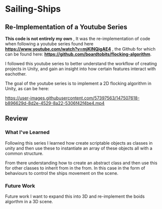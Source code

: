 # **Sailing-Ships**

## Re-Implementation of a Youtube Series

**This code is not entirely my own** , It was the re-implementation of code when following a youtube series found here **https://www.youtube.com/watch?v=mjKINQigAE4** , the Github for which can be found here: **https://github.com/boardtobits/flocking-algorithm**.

I followed this youtube series to better understand the workflow of creating projects in Unity, and gain an insight into how certain features interact with eachother.

The goal of the youtube series is to implement a 2D flocking algorithm in Unity, as can be here:

https://user-images.githubusercontent.com/57397563/147507618-b896629d-8d2e-4529-8a22-5306f42f4be4.mp4

## Review

### What I've Learned

Following this series I learned how create scriptable objects as classes in unity and then use these to instantiate an array of these objects all with a common structure.

From there understanding how to create an abstract class and then use this for other classes to inherit from in the from. In this case in the form of behaviours to control the ships movement on the scene.

### Future Work

Future work I want to expand this into 3D and re-implement the boids algorthm in a 3D scene.

